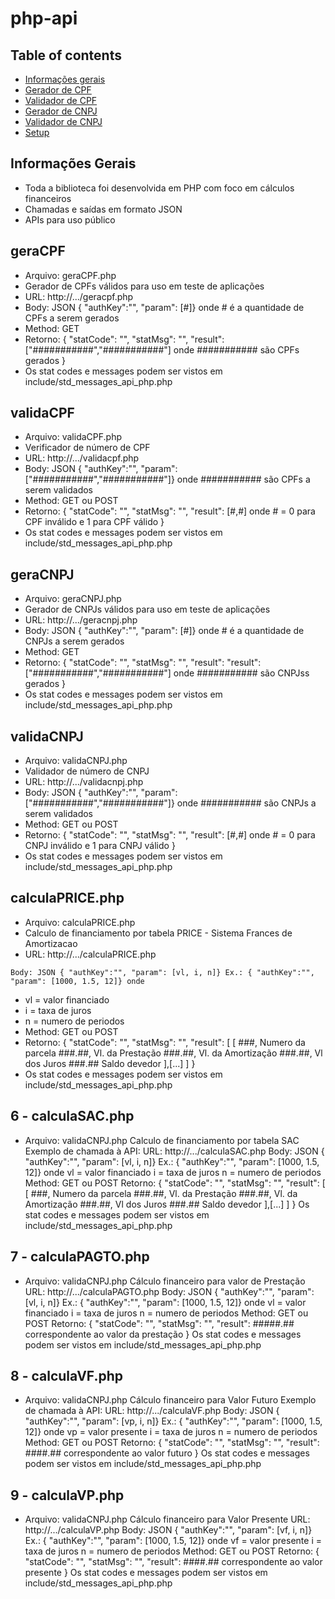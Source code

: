 # php-api

## Table of contents
* [Informações gerais](#informações-gerais)
* [Gerador de CPF](#geraCPF)
* [Validador de CPF](#validaCPF)
* [Gerador de CNPJ](#geraCNPJ)
* [Validador de CNPJ](#validaCNPJ)
* [Setup](#setup)

## Informações Gerais
* Toda a biblioteca foi desenvolvida em PHP com foco em cálculos financeiros
* Chamadas e saídas em formato JSON
* APIs para uso público

## geraCPF
* Arquivo: geraCPF.php
* Gerador de CPFs válidos para uso em teste de aplicações
* URL: http://.../geracpf.php
* Body: JSON { "authKey":"", "param": [#]} onde # é a quantidade de CPFs a serem gerados
* Method: GET
* Retorno:
{
    "statCode": "<status code>",
    "statMsg": "<status message>",
    "result": ["###########","###########"] onde ########### são CPFs gerados
}
* Os stat codes e messages podem ser vistos em include/std_messages_api_php.php

## validaCPF
* Arquivo: validaCPF.php
* Verificador de número de CPF
* URL: http://.../validacpf.php
* Body: JSON { "authKey":"", "param": ["###########","###########"]} onde ########### são CPFs a serem validados
* Method: GET ou POST
* Retorno:
{
    "statCode": "<status code>",
    "statMsg": "<status message>",
    "result": [#,#] onde # = 0 para CPF inválido e 1 para CPF válido 
}
* Os stat codes e messages podem ser vistos em include/std_messages_api_php.php

## geraCNPJ
* Arquivo: geraCNPJ.php
* Gerador de CNPJs válidos para uso em teste de aplicações
* URL: http://.../geracnpj.php
* Body: JSON { "authKey":"", "param": [#]} onde # é a quantidade de CNPJs a serem gerados
* Method: GET
* Retorno:
{
    "statCode": "<status code>",
    "statMsg": "<status message>",
    "result": "result": ["###########","###########"] onde ########### são CNPJss gerados
}
* Os stat codes e messages podem ser vistos em include/std_messages_api_php.php

## validaCNPJ
* Arquivo: validaCNPJ.php
* Validador de número de CNPJ
* URL: http://.../validacnpj.php
* Body: JSON { "authKey":"", "param": ["###########","###########"]} onde ########### são CNPJs a serem validados
* Method: GET ou POST
* Retorno:
{
    "statCode": "<status code>",
    "statMsg": "<status message>",
    "result": [#,#] onde # = 0 para CNPJ inválido e 1 para CNPJ válido 
}
* Os stat codes e messages podem ser vistos em include/std_messages_api_php.php

## calculaPRICE.php
* Arquivo: calculaPRICE.php
* Calculo de financiamento por tabela PRICE - Sistema Frances de Amortizacao
* URL: http://.../calculaPRICE.php
```
Body: JSON { "authKey":"", "param": [vl, i, n]} Ex.: { "authKey":"", "param": [1000, 1.5, 12]} onde
```
* vl = valor financiado
* i = taxa de juros
* n = numero de periodos
* Method: GET ou POST
* Retorno:
{
    "statCode": "<status code>",
    "statMsg": "<status message>",
    "result": [
        [
            ###,        Numero da parcela
            ###.##,     Vl. da Prestação
            ###.##,     Vl. da Amortização
            ###.##,     Vl dos Juros
            ###.##      Saldo devedor
        ],[...]
        ]
}
* Os stat codes e messages podem ser vistos em include/std_messages_api_php.php

## 6 - calculaSAC.php
* Arquivo: validaCNPJ.php
Calculo de financiamento por tabela SAC
Exemplo de chamada à API:
URL: http://.../calculaSAC.php
Body: JSON { "authKey":"", "param": [vl, i, n]} Ex.: { "authKey":"", "param": [1000, 1.5, 12]}
onde
vl = valor financiado
i = taxa de juros
n = numero de periodos
Method: GET ou POST
Retorno:
{
    "statCode": "<status code>",
    "statMsg": "<status message>",
    "result": [
        [
            ###,        Numero da parcela
            ###.##,     Vl. da Prestação
            ###.##,     Vl. da Amortização
            ###.##,     Vl dos Juros
            ###.##      Saldo devedor
        ],[...]
        ]
}
Os stat codes e messages podem ser vistos em include/std_messages_api_php.php

## 7 - calculaPAGTO.php
* Arquivo: validaCNPJ.php
Cálculo financeiro para valor de Prestação
URL: http://.../calculaPAGTO.php
Body: JSON { "authKey":"", "param": [vl, i, n]} Ex.: { "authKey":"", "param": [1000, 1.5, 12]}
onde
vl = valor financiado
i = taxa de juros
n = numero de periodos
Method: GET ou POST
Retorno:
{
    "statCode": "<status code>",
    "statMsg": "<status message>",
    "result": #####.## correspondente ao valor da prestação
}
Os stat codes e messages podem ser vistos em include/std_messages_api_php.php

## 8 - calculaVF.php
* Arquivo: validaCNPJ.php
Cálculo financeiro para Valor Futuro
Exemplo de chamada à API:
URL: http://.../calculaVF.php
Body: JSON { "authKey":"", "param": [vp, i, n]} Ex.: { "authKey":"", "param": [1000, 1.5, 12]}
onde
vp = valor presente
i = taxa de juros
n = numero de periodos
Method: GET ou POST
Retorno:
{
    "statCode": "<status code>",
    "statMsg": "<status message>",
    "result": ####.## correspondente ao valor futuro
}
Os stat codes e messages podem ser vistos em include/std_messages_api_php.php
 
## 9 - calculaVP.php
* Arquivo: validaCNPJ.php
Cálculo financeiro para Valor Presente
URL: http://.../calculaVP.php
Body: JSON { "authKey":"", "param": [vf, i, n]} Ex.: { "authKey":"", "param": [1000, 1.5, 12]}
onde
vf = valor presente
i = taxa de juros
n = numero de periodos
Method: GET ou POST
Retorno:
{
    "statCode": "<status code>",
    "statMsg": "<status message>",
    "result": ####.## correspondente ao valor presente
}
Os stat codes e messages podem ser vistos em include/std_messages_api_php.php
